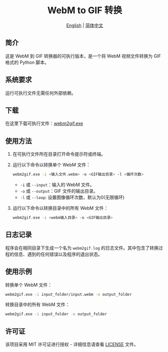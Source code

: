 <div align="center">

# WebM to GIF 转换
[English](README.md) | [简体中文](README_zh.md)

</div>

## 简介

这是 WebM 到 GIF 转换器的可执行版本，是一个将 WebM 视频文件转换为 GIF 格式的 Python 脚本。

## 系统要求

运行可执行文件无需任何外部依赖。

## 下载

在这里下载可执行文件：[webm2gif.exe](dist/webm2gif.exe)

## 使用方法

1. 在可执行文件所在目录打开命令提示符或终端。

2. 运行以下命令以转换单个 WebM 文件：
   ```bash
   webm2gif.exe -i <输入文件.webm> -o <GIF输出目录> -l <循环次数>
   ```
   - `-i` 或 `--input`：输入的 WebM 文件。
   - `-o` 或 `--output`：GIF 文件的输出目录。
   - `-l` 或 `--loop`: 设置图像循环次数，默认为0(无限循环)

3. 运行以下命令以转换目录中的所有 WebM 文件：
   ```bash
   webm2gif.exe -i <webm输入目录> -o <GIF输出目录>
   ```

## 日志记录

程序会在相同目录下生成一个名为 `webm2gif.log` 的日志文件。其中包含了转换过程的信息、遇到的任何错误以及程序的退出状态。

## 使用示例

转换单个 WebM 文件：
```bash
webm2gif.exe -i input_folder/input.webm -o output_folder
```

转换目录中的所有 WebM 文件：
```bash
webm2gif.exe -i input_folder -o output_folder
```

## 许可证

该项目采用 MIT 许可证进行授权 - 详细信息请查看 [LICENSE](LICENSE) 文件。
